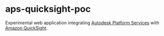 # aps-quicksight-poc

Experimental web application integrating [Autodesk Platform Services](https://aps.autodesk.com) with [Amazon QuickSight](https://aws.amazon.com/quicksight).